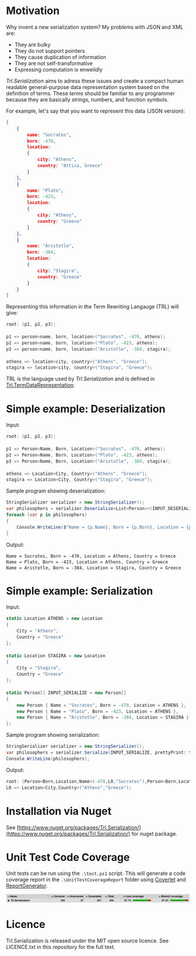 # Motivation

Why invent a new serialization system? My problems with JSON and XML are:

* They are bulky
* They do not support pointers
* They cause duplication of information
* They are not self-transformative
* Expressing computation is enweildly

_Trl.Serialization_ aims to adress these issues and create a compact human readable general-purpose data representation system based on the definition of terms. These _terms_ should be familiar to any programmer because they are basically strings, numbers, and function symbols.

For example, let's say that you want to represent this data (JSON version):

```JSON
[
    {
        name: "Socrates",
        born: -470,
        location:
        {
            city: "Athens",
            country: "Attica, Greece"
        }
    },
    {
        name: "Plato",
        born: -423,
        location:
        {
            city: "Athens",
            country: "Greece"
        }
    },
    {
        name: "Aristotle",
        born: -384,
        location:
        {
            city: "Stagira",
            country: "Greece"
        }
    }
]
```

Representing this information in the Term Rewriting Langauge (TRL) will give:

```C#
root: (p1, p2, p3);

p1 => person<name, born, location>("Socrates", -470, athens);
p2 => person<name, born, location>("Plato", -423, athens);
p3 => person<name, born, location>("Aristotle", -384, stagira);

athens => location<city, country>("Athens", "Greece");
stagira => location<city, country>("Stagira", "Greece");
```

TRL is the language used by _Trl.Serialization_ and is defined in [Trl.TermDataRepresentation](https://github.com/WCoetser/Trl.TermDataRepresentation).

# Simple example: Deserialization

Input:
```C#
root: (p1, p2, p3);

p1 => Person<Name, Born, Location>("Socrates", -470, athens);
p2 => Person<Name, Born, Location>("Plato", -423, athens);
p3 => Person<Name, Born, Location>("Aristotle", -384, stagira);

athens => Location<City, Country>("Athens", "Greece");
stagira => Location<City, Country>("Stagira", "Greece");
```

Sample program showing deserialization:

```C#
StringSerializer serializer = new StringSerializer();
var philosophers = serializer.Deserialize<List<Person>>(INPUT_DESERIALIZE);
foreach (var p in philosophers)
{
    Console.WriteLine($"Name = {p.Name}, Born = {p.Born}, Location = {p.Location.City}, Country = {p.Location.Country}");
}
```

Output:

```
Name = Socrates, Born = -470, Location = Athens, Country = Greece
Name = Plato, Born = -423, Location = Athens, Country = Greece
Name = Aristotle, Born = -384, Location = Stagira, Country = Greece
```

# Simple example: Serialization

Input:

```C#
static Location ATHENS = new Location
{
    City = "Athens",
    Country = "Greece"
};

static Location STAGIRA = new Location
{
    City = "Stagira",
    Country = "Greece"
};

static Person[] INPUT_SERIALIZE = new Person[]
{
    new Person { Name = "Socrates", Born = -470, Location = ATHENS },
    new Person { Name = "Plato", Born = -423, Location = ATHENS },
    new Person { Name = "Aristotle", Born = -384, Location = STAGIRA }
};
```

Sample program showing serialization:

```C#
StringSerializer serializer = new StringSerializer();
var philosophers = serializer.Serialize(INPUT_SERIALIZE, prettyPrint: true);
Console.WriteLine(philosophers);
```

Output:

```C#
root: (Person<Born,Location,Name>(-470,L0,"Socrates"),Person<Born,Location,Name>(-423,L0,"Plato"),Person<Born,Location,Name>(-384,Location<City,Country>("Stagira","Greece"),"Aristotle"));
L0 => Location<City,Country>("Athens","Greece");
```

# Installation via Nuget

See [https://www.nuget.org/packages/Trl.Serialization/](https://www.nuget.org/packages/Trl.Serialization/) for nuget package.

# Unit Test Code Coverage

Unit tests can be run using the `.\test.ps1` script. This will generate a code coverage report in the `.\UnitTestCoverageReport` folder using [Coverlet](https://github.com/tonerdo/coverlethttps://github.com/tonerdo/coverlet) and [ReportGenerator](https://github.com/danielpalme/ReportGenerator).

![Code Coverage](code_coverage.PNG)

# Licence

Trl.Serialization is released under the MIT open source licence. See LICENCE.txt in this repository for the full text.

